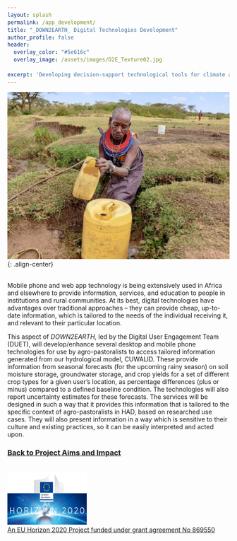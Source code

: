 ```yaml
---
layout: splash
permalink: /app_development/
title: "_DOWN2EARTH_ Digital Technologies Development"
author_profile: false
header:
  overlay_color: "#5e616c"
  overlay_image: /assets/images/D2E_Texture02.jpg

excerpt: 'Developing decision-support technological tools for climate adaptation.<br /><br />'
---
```

![image-center](/assets/images/Samburu_woman_Lkuroto_village.jpg){: .align-center}<br /><br />

Mobile phone and web app technology is being extensively used in Africa and elsewhere to provide information, services, and education to people in institutions and rural communities. At its best, digital technologies have advantages over traditional approaches – they can provide cheap, up-to-date information, which is tailored to the needs of the individual receiving it, and relevant to their particular location. 

This aspect of _DOWN2EARTH_, led by the Digital User Engagement Team (DUET), will develop/enhance several desktop and mobile phone technologies for use by agro-pastoralists to access tailored information generated from our hydrological model, CUWALID. These provide information from seasonal forecasts (for the upcoming rainy season) on soil moisture storage, groundwater storage, and crop yields for a set of different crop types for a given user’s location, as percentage differences (plus or minus) compared to a defined baseline condition. The technologies will also report uncertainty estimates for these forecasts. The services will be designed in such a way that it provides this information that is tailored to the specific context of agro-pastoralists in HAD, based on researched use cases. They will also present information in a way which is sensitive to their culture and existing practices, so it can be easily interpreted and acted upon.   

### [Back to Project Aims and Impact](/aims/)

<br /><a href="https://ec.europa.eu/programmes/horizon2020/en">
        <img src="/assets/images/H2020-EU-KOM.png" width="180" height="120"><br /><a href="https://cordis.europa.eu/project/id/869550">An EU Horizon 2020 Project funded under grant agreement No 869550</a>